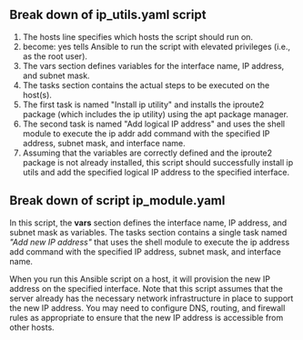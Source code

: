## Break down of ip_utils.yaml script
1. The hosts line specifies which hosts the script should run on.
2. become: yes tells Ansible to run the script with elevated privileges (i.e., as the root user).
3. The vars section defines variables for the interface name, IP address, and subnet mask.
4. The tasks section contains the actual steps to be executed on the host(s).
5. The first task is named "Install ip utility" and installs the iproute2 package (which includes the ip utility) using the apt package manager.
6. The second task is named "Add logical IP address" and uses the shell module to execute the ip addr add command with the specified IP address, subnet mask, and interface name.
7. Assuming that the variables are correctly defined and the iproute2 package is not already installed, this script should successfully install ip utils and add the specified logical IP address to the specified interface.

## Break down of script ip_module.yaml 

In this script, the **vars** section defines the interface name, IP address, and subnet mask as variables. The tasks section contains a single task named *"Add new IP address"* that uses the shell module to execute the ip address add command with the specified IP address, subnet mask, and interface name.

When you run this Ansible script on a host, it will provision the new IP address on the specified interface. Note that this script assumes that the server already has the necessary network infrastructure in place to support the new IP address. You may need to configure DNS, routing, and firewall rules as appropriate to ensure that the new IP address is accessible from other hosts.